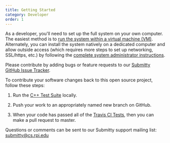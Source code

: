 ```yaml
---
title: Getting Started
category: Developer
order: 1
---
```


As a developer, you'll need to set up the full system on your own
computer.  The easiest method is to 
[run the system within a virtual machine (VM)](VM-Install-Using-Vagrant).
Alternately, you can install the system natively on a dedicated
computer and allow outside access (which requires more steps to set up
networking, SSL/https, etc.) by following the
[complete system administrator instructions][System Administrator].



Please contribute by adding bugs or feature requests to our 
[Submitty GitHub Issue Tracker](https://github.com/Submitty/Submitty/issues).


To contribute your software changes back to this open source project,
follow these steps:

  1. Run the [C++ Test Suite](Local-Test-Suite) locally.

  2. Push your work to an appropriately named new branch on GitHub.

  3. When your code has passed all of the [Travis CI Tests](Travis-CI), then
     you can make a pull request to master.


Questions or comments can be sent to our Submitty support mailing
list: submitty@cs.rpi.edu

[System Administrator]: /3_system-administrator/Ubuntu-14.04-Server-Edition
